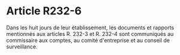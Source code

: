 # Article R232-6

Dans les huit jours de leur établissement, les documents et rapports mentionnés aux articles R. 232-3 et R. 232-4 sont communiqués au commissaire aux comptes, au comité d'entreprise et au conseil de surveillance.